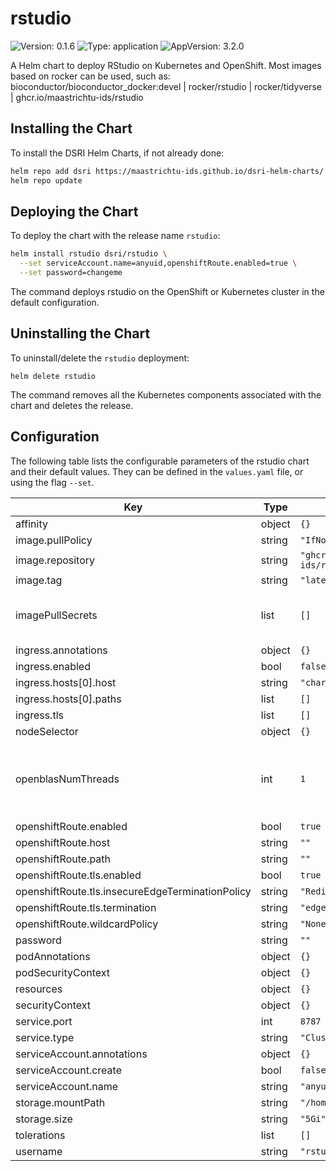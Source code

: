 # rstudio

![Version: 0.1.6](https://img.shields.io/badge/Version-0.1.6-informational?style=flat-square) ![Type: application](https://img.shields.io/badge/Type-application-informational?style=flat-square) ![AppVersion: 3.2.0](https://img.shields.io/badge/AppVersion-3.2.0-informational?style=flat-square)

A Helm chart to deploy RStudio on Kubernetes and OpenShift.
Most images based on rocker can be used, such as: bioconductor/bioconductor_docker:devel
| rocker/rstudio | rocker/tidyverse | ghcr.io/maastrichtu-ids/rstudio

## Installing the Chart

To install the DSRI Helm Charts, if not already done:

```bash
helm repo add dsri https://maastrichtu-ids.github.io/dsri-helm-charts/
helm repo update
```

## Deploying the Chart

To deploy the chart with the release name `rstudio`:

```bash
helm install rstudio dsri/rstudio \
  --set serviceAccount.name=anyuid,openshiftRoute.enabled=true \
  --set password=changeme
```

The command deploys rstudio on the OpenShift or Kubernetes cluster in the default configuration.

## Uninstalling the Chart

To uninstall/delete the `rstudio` deployment:

```
helm delete rstudio
```

The command removes all the Kubernetes components associated with the chart and deletes the release.

## Configuration

The following table lists the configurable parameters of the rstudio chart and their default values. They can be defined in the `values.yaml` file, or using the flag `--set`.

| Key | Type | Default | Description |
|-----|------|---------|-------------|
| affinity | object | `{}` |  |
| image.pullPolicy | string | `"IfNotPresent"` |  |
| image.repository | string | `"ghcr.io/maastrichtu-ids/rstudio"` |  |
| image.tag | string | `"latest"` |  |
| imagePullSecrets | list | `[]` |    drop:   - ALL readOnlyRootFilesystem: true runAsNonRoot: true runAsUser: 1000 |
| ingress.annotations | object | `{}` |  |
| ingress.enabled | bool | `false` |  |
| ingress.hosts[0].host | string | `"chart-example.local"` |  |
| ingress.hosts[0].paths | list | `[]` |  |
| ingress.tls | list | `[]` |  |
| nodeSelector | object | `{}` |  |
| openblasNumThreads | int | `1` |  Restricting the number of thread allocated to OpenBLAS can speed up computations using OpenBLAS (leave empty for default 64) |
| openshiftRoute.enabled | bool | `true` |  |
| openshiftRoute.host | string | `""` |  |
| openshiftRoute.path | string | `""` |  |
| openshiftRoute.tls.enabled | bool | `true` |  |
| openshiftRoute.tls.insecureEdgeTerminationPolicy | string | `"Redirect"` |  |
| openshiftRoute.tls.termination | string | `"edge"` |  |
| openshiftRoute.wildcardPolicy | string | `"None"` |  |
| password | string | `""` |  |
| podAnnotations | object | `{}` |  |
| podSecurityContext | object | `{}` |  |
| resources | object | `{}` |  |
| securityContext | object | `{}` |  |
| service.port | int | `8787` |  |
| service.type | string | `"ClusterIP"` |  |
| serviceAccount.annotations | object | `{}` |  |
| serviceAccount.create | bool | `false` |  |
| serviceAccount.name | string | `"anyuid"` |  |
| storage.mountPath | string | `"/home/rstudio"` |  |
| storage.size | string | `"5Gi"` |  |
| tolerations | list | `[]` |  |
| username | string | `"rstudio"` |  |